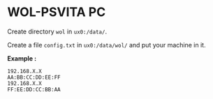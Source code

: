 # WOL-PSVITA PC

Create directory `wol` in `ux0:/data/`.

Create a file `config.txt` in `ux0:/data/wol/` and put your machine in it.

**Example :**

```
192.168.X.X
AA:BB:CC:DD:EE:FF
192.168.X.X
FF:EE:DD:CC:BB:AA
```
